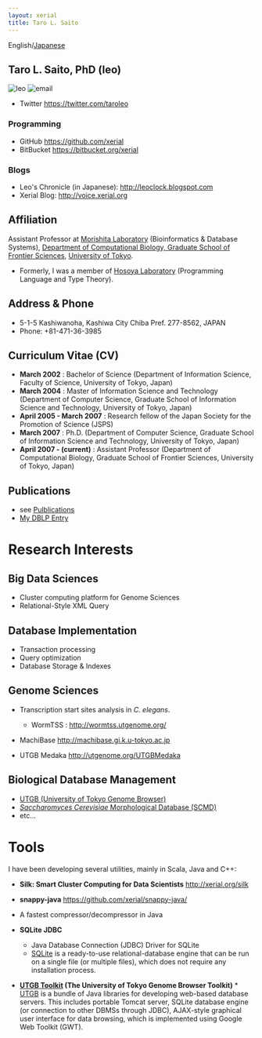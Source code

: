 ```yaml
---
layout: xerial
title: Taro L. Saito
---
```

English/[Japanese](leo)

Taro L. Saito, PhD (leo) 
---
![leo]({{SITE_URL}}/image/leo.png) ![email]({{SITE_URL}}/image/leo-email.png)

* Twitter <https://twitter.com/taroleo>

### Programming
* GitHub <https://github.com/xerial>
* BitBucket <https://bitbucket.org/xerial>

### Blogs
* Leo's Chronicle (in Japanese): <http://leoclock.blogspot.com>
* Xerial Blog: <http://voice.xerial.org>

## Affiliation

Assistant Professor at [Morishita Laboratory](http://www.gi.k.u-tokyo.ac.jp/) (Bioinformatics & Database Systems), [Department of Computational Biology, Graduate School of Frontier Sciences](http://www.cb.k.u-tokyo.ac.jp/?lang=en), [University of Tokyo](http://www.u-tokyo.ac.jp/index_e.html).

 * Formerly, I was a member of [Hosoya Laboratory](http://arbre.is.s.u-tokyo.ac.jp/) (Programming Language and Type Theory).
 
## Address & Phone 

* 5-1-5 Kashiwanoha, Kashiwa City Chiba Pref. 277-8562, JAPAN
* Phone: +81-471-36-3985
 
## Curriculum Vitae (CV) 

* **March 2002** : Bachelor of Science (Department of Information Science, Faculty of Science, University of Tokyo, Japan)
* **March 2004** : Master of Information Science and Technology (Department of Computer Science, Graduate School of Information Science and Technology, University of Tokyo, Japan)
* **April 2005 - March 2007** : Research fellow of the Japan Society for the Promotion of Science (JSPS)
* **March 2007** : Ph.D. (Department of Computer Science, Graduate School of Information Science and Technology, University of Tokyo, Japan) 
* **April 2007 - (current)** : Assistant Professor (Department of Computational Biology, Graduate School of Frontier Sciences, University of Tokyo, Japan)

## Publications 
* see [Pulblications](publication.html)
* [My DBLP Entry](http://www.informatik.uni-trier.de/~ley/db/indices/a-tree/s/Saito:Taro_L=.html)

# Research Interests 

## Big Data Sciences 

* Cluster computing platform for Genome Sciences
* Relational-Style XML Query

## Database Implementation 
* Transaction processing
* Query optimization
* Database Storage & Indexes

## Genome Sciences 
* Transcription start sites analysis in *C. elegans*.  
  * WormTSS : <http://wormtss.utgenome.org/>

* MachiBase <http://machibase.gi.k.u-tokyo.ac.jp>

* UTGB Medaka <http://utgenome.org/UTGBMedaka>

## Biological Database Management 
* [UTGB (University of Tokyo Genome Browser)](http://utgenome.org)
* [*Saccharomyces Cerevisiae* Morphological Database (SCMD)](http://scmd.gi.k.u-tokyo.ac.jp)
* etc...

# Tools

I have been developing several utilities, mainly in Scala, Java and C++:
 
* **Silk: Smart Cluster Computing for Data Scientists** <http://xerial.org/silk>

* **snappy-java** <https://github.com/xerial/snappy-java/> 
 * A fastest compressor/decompressor in Java

* **SQLite JDBC**
  * Java Database Connection (JDBC) Driver for SQLite
  * [SQLite](http://sqlite.org) is a ready-to-use relational-database engine that can be run on a single file (or multiple files), which does not require any installation process.

* **[UTGB Toolkit](http://utgenome.org) (The University of Tokyo Genome Browser Toolkit)** * [UTGB](http://utgenome.org) is a bundle of Java libraries for developing web-based database servers. This includes portable Tomcat server, SQLite database engine (or connection to other DBMSs through JDBC), AJAX-style graphical user interface for data browsing, which is implemented using Google Web Toolkit (GWT). 
 
